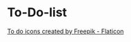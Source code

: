 # To-Do-list
<a href="https://www.flaticon.com/free-icons/to-do" title="to do icons">To do icons created by Freepik - Flaticon</a>
